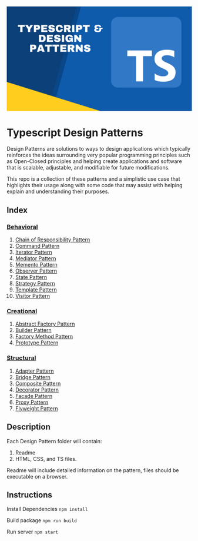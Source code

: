 ![Cover](./cover.png)

# Typescript Design Patterns

Design Patterns are solutions to ways to design applications which typically reinforces the ideas surrounding very popular programming principles such as Open-Closed principles and helping create applications and software that is scalable, adjustable, and modifiable for future modifications.

This repo is a collection of these patterns and a simplistic use case that highlights their usage along with some code that may assist with helping explain and understanding their purposes.

## Index

### [Behavioral](https://github.com/choicespecs/TypescriptDesignPatterns/tree/main/Behavioral)

1. [Chain of Responsibility Pattern](https://github.com/choicespecs/TypescriptDesignPatterns/tree/main/Behavioral/ChainOfResponsibility)
2. [Command Pattern](https://github.com/choicespecs/TypescriptDesignPatterns/tree/main/Behavioral/Command)
3. [Iterator Pattern](https://github.com/choicespecs/TypescriptDesignPatterns/tree/main/Behavioral/Iterator)
4. [Mediator Pattern](https://github.com/choicespecs/TypescriptDesignPatterns/tree/main/Behavioral/Mediator)
5. [Memento Pattern](https://github.com/choicespecs/TypescriptDesignPatterns/tree/main/Behavioral/Memento)
6. [Observer Pattern](https://github.com/choicespecs/TypescriptDesignPatterns/tree/main/Behavioral/Observer)
7. [State Pattern](https://github.com/choicespecs/TypescriptDesignPatterns/tree/main/Behavioral/State)
8. [Strategy Pattern](https://github.com/choicespecs/TypescriptDesignPatterns/tree/main/Behavioral/Strategy)
9. [Template Pattern](https://github.com/choicespecs/TypescriptDesignPatterns/tree/main/Behavioral/Template)
10. [Visitor Pattern](https://github.com/choicespecs/TypescriptDesignPatterns/tree/main/Behavioral/Visitor)

### [Creational](https://github.com/choicespecs/TypescriptDesignPatterns/tree/main/Creational)

1. [Abstract Factory Pattern](https://github.com/choicespecs/TypescriptDesignPatterns/tree/main/Creational/AbstractFactory)
2. [Builder Pattern](https://github.com/choicespecs/TypescriptDesignPatterns/tree/main/Creational/Builder)
3. [Factory Method Pattern](https://github.com/choicespecs/TypescriptDesignPatterns/tree/main/Creational/FactoryMethod)
4. [Prototype Pattern](https://github.com/choicespecs/TypescriptDesignPatterns/tree/main/Creational/Prototype)

### [Structural](https://github.com/choicespecs/TypescriptDesignPatterns/tree/main/Structural)

1. [Adapter Pattern](https://github.com/choicespecs/TypescriptDesignPatterns/tree/main/Structural/Adapter)
2. [Bridge Pattern](https://github.com/choicespecs/TypescriptDesignPatterns/tree/main/Structural/Bridge)
3. [Composite Pattern](https://github.com/choicespecs/TypescriptDesignPatterns/tree/main/Structural/Composite)
4. [Decorator Pattern](https://github.com/choicespecs/TypescriptDesignPatterns/tree/main/Structural/Decorator)
5. [Facade Pattern](https://github.com/choicespecs/TypescriptDesignPatterns/tree/main/Structural/Facade)
6. [Proxy Pattern](https://github.com/choicespecs/TypescriptDesignPatterns/tree/main/Structural/Proxy)
7. [Flyweight Pattern](https://github.com/choicespecs/TypescriptDesignPatterns/tree/main/Structural/Flyweight)

## Description

Each Design Pattern folder will contain:

1. Readme
2. HTML, CSS, and TS files.

Readme will include detailed information on the pattern, files should be executable on a browser.

## Instructions

Install Dependencies
`npm install`

Build package
`npm run build`

Run server
`npm start`
